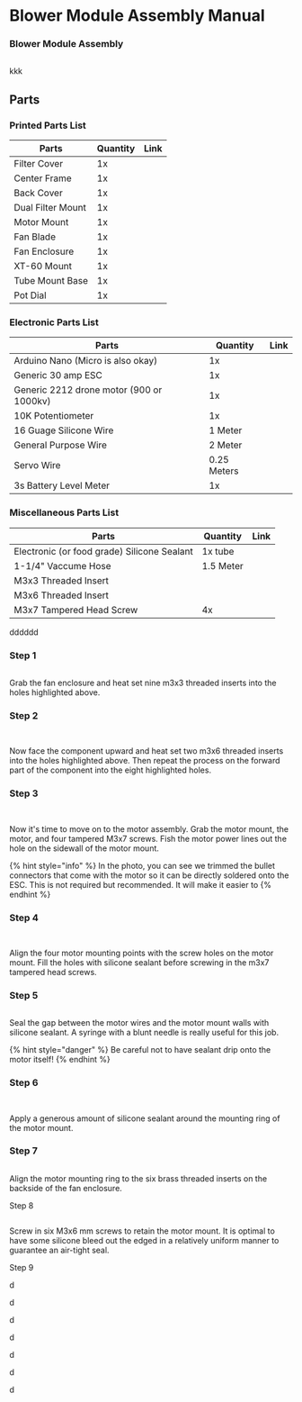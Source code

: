 # Blower Module Assembly Manual

### Blower Module Assembly

<figure><img src="../../.gitbook/assets/erwr (2).png" alt=""><figcaption></figcaption></figure>

kkk

## Parts

### Printed Parts List

| Parts             | Quantity | Link |
| ----------------- | -------- | ---- |
| Filter Cover      | 1x       |      |
| Center Frame      | 1x       |      |
| Back Cover        | 1x       |      |
| Dual Filter Mount | 1x       |      |
| Motor Mount       | 1x       |      |
| Fan Blade         | 1x       |      |
| Fan Enclosure     | 1x       |      |
| XT-60 Mount       | 1x       |      |
| Tube Mount Base   | 1x       |      |
| Pot Dial          | 1x       |      |

### Electronic Parts List

| Parts                                    | Quantity    | Link |
| ---------------------------------------- | ----------- | ---- |
| Arduino Nano (Micro is also okay)        | 1x          |      |
| Generic 30 amp ESC                       | 1x          |      |
| Generic 2212 drone motor (900 or 1000kv) | 1x          |      |
| 10K Potentiometer                        | 1x          |      |
| 16 Guage Silicone Wire                   | 1 Meter     |      |
| General Purpose Wire                     | 2 Meter     |      |
| Servo Wire                               | 0.25 Meters |      |
| 3s Battery Level Meter                   | 1x          |      |

### Miscellaneous Parts List

| Parts                                       | Quantity  | Link |
| ------------------------------------------- | --------- | ---- |
| Electronic (or food grade) Silicone Sealant | 1x tube   |      |
| 1-1/4" Vaccume Hose                         | 1.5 Meter |      |
| M3x3 Threaded Insert                        |           |      |
| M3x6 Threaded Insert                        |           |      |
| M3x7 Tampered Head Screw                    | 4x        |      |



dddddd



### Step 1

<figure><img src="../../.gitbook/assets/ertrtrrt (1).png" alt=""><figcaption></figcaption></figure>

Grab the fan enclosure and heat set nine m3x3 threaded inserts into the holes highlighted above.

### Step 2

<div>

<figure><img src="../../.gitbook/assets/ereette.png" alt=""><figcaption></figcaption></figure>

 

<figure><img src="../../.gitbook/assets/ertrtrrt.png" alt=""><figcaption></figcaption></figure>

</div>

Now face the component upward and heat set two m3x6 threaded inserts into the holes highlighted above. Then repeat the process on the forward part of the component into the eight highlighted holes.

### Step 3

<div>

<figure><img src="../../.gitbook/assets/20230126_221302.jpg" alt=""><figcaption></figcaption></figure>

 

<figure><img src="../../.gitbook/assets/20230126_221559.jpg" alt=""><figcaption></figcaption></figure>

</div>

Now it's time to move on to the motor assembly. Grab the motor mount, the motor, and four tampered M3x7 screws. Fish the motor power lines out the hole on the sidewall of the motor mount.

{% hint style="info" %}
In the photo, you can see we trimmed the bullet connectors that come with the motor so it can be directly soldered onto the ESC. This is not required but recommended. It will make it easier to &#x20;
{% endhint %}

### Step 4

<div>

<figure><img src="../../.gitbook/assets/20230126_221821.jpg" alt=""><figcaption></figcaption></figure>

 

<figure><img src="../../.gitbook/assets/20230126_221804.jpg" alt=""><figcaption></figcaption></figure>

</div>

Align the four motor mounting points with the screw holes on the motor mount. Fill the holes with silicone sealant before screwing in the m3x7 tampered head screws.

### Step 5

<figure><img src="../../.gitbook/assets/20230126_222115.jpg" alt=""><figcaption></figcaption></figure>

Seal the gap between the motor wires and the motor mount walls with silicone sealant. A syringe with a blunt needle is really useful for this job.

{% hint style="danger" %}
Be careful not to have sealant drip onto the motor itself!
{% endhint %}

### Step 6

<div>

<figure><img src="../../.gitbook/assets/20230126_222335.jpg" alt=""><figcaption></figcaption></figure>

 

<figure><img src="../../.gitbook/assets/20230126_222607.jpg" alt=""><figcaption></figcaption></figure>

</div>

Apply a generous amount of silicone sealant around the mounting ring of the motor mount.&#x20;

### Step 7

<figure><img src="../../.gitbook/assets/20230126_222624.jpg" alt=""><figcaption></figcaption></figure>

Align the motor mounting ring to the six brass threaded inserts on the backside of the fan enclosure.&#x20;

Step 8

<figure><img src="../../.gitbook/assets/20230126_222838.jpg" alt=""><figcaption></figcaption></figure>

Screw in six M3x6 mm screws to retain the motor mount. It is optimal to have some silicone bleed out the edged in a relatively uniform manner to guarantee an air-tight seal.&#x20;

Step 9

d

d

d

d

d

d

d

